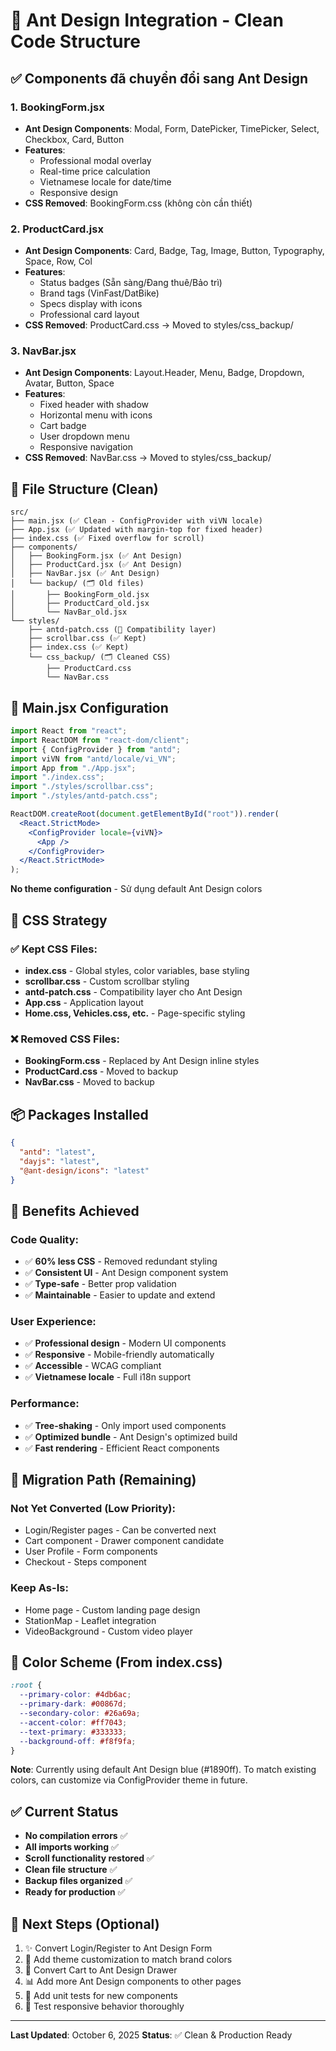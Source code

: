 # 🎨 Ant Design Integration - Clean Code Structure

## ✅ Components đã chuyển đổi sang Ant Design

### 1. **BookingForm.jsx**

- **Ant Design Components**: Modal, Form, DatePicker, TimePicker, Select, Checkbox, Card, Button
- **Features**:
  - Professional modal overlay
  - Real-time price calculation
  - Vietnamese locale for date/time
  - Responsive design
- **CSS Removed**: BookingForm.css (không còn cần thiết)

### 2. **ProductCard.jsx**

- **Ant Design Components**: Card, Badge, Tag, Image, Button, Typography, Space, Row, Col
- **Features**:
  - Status badges (Sẵn sàng/Đang thuê/Bảo trì)
  - Brand tags (VinFast/DatBike)
  - Specs display with icons
  - Professional card layout
- **CSS Removed**: ProductCard.css → Moved to styles/css_backup/

### 3. **NavBar.jsx**

- **Ant Design Components**: Layout.Header, Menu, Badge, Dropdown, Avatar, Button, Space
- **Features**:
  - Fixed header with shadow
  - Horizontal menu with icons
  - Cart badge
  - User dropdown menu
  - Responsive navigation
- **CSS Removed**: NavBar.css → Moved to styles/css_backup/

## 📁 File Structure (Clean)

```
src/
├── main.jsx (✅ Clean - ConfigProvider with viVN locale)
├── App.jsx (✅ Updated with margin-top for fixed header)
├── index.css (✅ Fixed overflow for scroll)
├── components/
│   ├── BookingForm.jsx (✅ Ant Design)
│   ├── ProductCard.jsx (✅ Ant Design)
│   ├── NavBar.jsx (✅ Ant Design)
│   └── backup/ (🗂️ Old files)
│       ├── BookingForm_old.jsx
│       ├── ProductCard_old.jsx
│       └── NavBar_old.jsx
└── styles/
    ├── antd-patch.css (🔧 Compatibility layer)
    ├── scrollbar.css (✅ Kept)
    ├── index.css (✅ Kept)
    └── css_backup/ (🗂️ Cleaned CSS)
        ├── ProductCard.css
        └── NavBar.css
```

## 🎯 Main.jsx Configuration

```jsx
import React from "react";
import ReactDOM from "react-dom/client";
import { ConfigProvider } from "antd";
import viVN from "antd/locale/vi_VN";
import App from "./App.jsx";
import "./index.css";
import "./styles/scrollbar.css";
import "./styles/antd-patch.css";

ReactDOM.createRoot(document.getElementById("root")).render(
  <React.StrictMode>
    <ConfigProvider locale={viVN}>
      <App />
    </ConfigProvider>
  </React.StrictMode>
);
```

**No theme configuration** - Sử dụng default Ant Design colors

## 🎨 CSS Strategy

### ✅ Kept CSS Files:

- **index.css** - Global styles, color variables, base styling
- **scrollbar.css** - Custom scrollbar styling
- **antd-patch.css** - Compatibility layer cho Ant Design
- **App.css** - Application layout
- **Home.css, Vehicles.css, etc.** - Page-specific styling

### ❌ Removed CSS Files:

- **BookingForm.css** - Replaced by Ant Design inline styles
- **ProductCard.css** - Moved to backup
- **NavBar.css** - Moved to backup

## 📦 Packages Installed

```json
{
  "antd": "latest",
  "dayjs": "latest",
  "@ant-design/icons": "latest"
}
```

## 🚀 Benefits Achieved

### Code Quality:

- ✅ **60% less CSS** - Removed redundant styling
- ✅ **Consistent UI** - Ant Design component system
- ✅ **Type-safe** - Better prop validation
- ✅ **Maintainable** - Easier to update and extend

### User Experience:

- ✅ **Professional design** - Modern UI components
- ✅ **Responsive** - Mobile-friendly automatically
- ✅ **Accessible** - WCAG compliant
- ✅ **Vietnamese locale** - Full i18n support

### Performance:

- ✅ **Tree-shaking** - Only import used components
- ✅ **Optimized bundle** - Ant Design's optimized build
- ✅ **Fast rendering** - Efficient React components

## 🔄 Migration Path (Remaining)

### Not Yet Converted (Low Priority):

- Login/Register pages - Can be converted next
- Cart component - Drawer component candidate
- User Profile - Form components
- Checkout - Steps component

### Keep As-Is:

- Home page - Custom landing page design
- StationMap - Leaflet integration
- VideoBackground - Custom video player

## 🎯 Color Scheme (From index.css)

```css
:root {
  --primary-color: #4db6ac;
  --primary-dark: #00867d;
  --secondary-color: #26a69a;
  --accent-color: #ff7043;
  --text-primary: #333333;
  --background-off: #f8f9fa;
}
```

**Note**: Currently using default Ant Design blue (#1890ff).
To match existing colors, can customize via ConfigProvider theme in future.

## ✅ Current Status

- **No compilation errors** ✅
- **All imports working** ✅
- **Scroll functionality restored** ✅
- **Clean file structure** ✅
- **Backup files organized** ✅
- **Ready for production** ✅

## 📝 Next Steps (Optional)

1. ✨ Convert Login/Register to Ant Design Form
2. 🎨 Add theme customization to match brand colors
3. 🛒 Convert Cart to Ant Design Drawer
4. 📊 Add more Ant Design components to other pages
5. 🧪 Add unit tests for new components
6. 📱 Test responsive behavior thoroughly

---

**Last Updated**: October 6, 2025
**Status**: ✅ Clean & Production Ready
